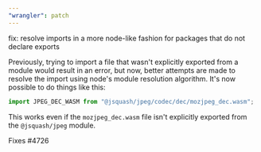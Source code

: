 ```yaml
---
"wrangler": patch
---
```


fix: resolve imports in a more node-like fashion for packages that do not declare exports

Previously, trying to import a file that wasn't explicitly exported from a module would result in an error, but now, better attempts are made to resolve the import using node's module resolution algorithm. It's now possible to do things like this:

```js
import JPEG_DEC_WASM from "@jsquash/jpeg/codec/dec/mozjpeg_dec.wasm";
```

This works even if the `mozjpeg_dec.wasm` file isn't explicitly exported from the `@jsquash/jpeg` module.

Fixes #4726
